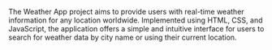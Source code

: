 
The Weather App project aims to provide users with real-time weather information for any location worldwide. Implemented using HTML, CSS, and JavaScript, the application offers a simple and intuitive interface for users to search for weather data by city name or using their current location.
